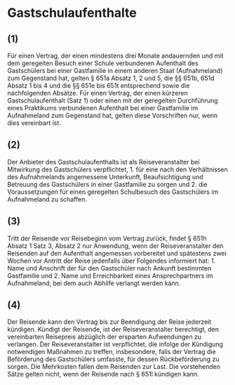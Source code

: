 # Gastschulaufenthalte



## (1)

 Für einen Vertrag, der einen mindestens drei Monate andauernden und mit dem geregelten Besuch einer Schule verbundenen Aufenthalt des Gastschülers bei einer Gastfamilie in einem anderen Staat (Aufnahmeland) zum Gegenstand hat, gelten § 651a Absatz 1, 2 und 5, die §§ 651b, 651d Absatz 1 bis 4 und die §§ 651e bis 651t entsprechend sowie die nachfolgenden Absätze. Für einen Vertrag, der einen kürzeren Gastschulaufenthalt (Satz 1) oder einen mit der geregelten Durchführung eines Praktikums verbundenen Aufenthalt bei einer Gastfamilie im Aufnahmeland zum Gegenstand hat, gelten diese Vorschriften nur, wenn dies vereinbart ist.

## (2)

 Der Anbieter des Gastschulaufenthalts ist als Reiseveranstalter bei Mitwirkung des Gastschülers verpflichtet,  1.
 für eine nach den Verhältnissen des Aufnahmelands angemessene Unterkunft, Beaufsichtigung und Betreuung des Gastschülers in einer Gastfamilie zu sorgen und
 2.
 die Voraussetzungen für einen geregelten Schulbesuch des Gastschülers im Aufnahmeland zu schaffen.


## (3)

 Tritt der Reisende vor Reisebeginn vom Vertrag zurück, findet § 651h Absatz 1 Satz 3, Absatz 2 nur Anwendung, wenn der Reiseveranstalter den Reisenden auf den Aufenthalt angemessen vorbereitet und spätestens zwei Wochen vor Antritt der Reise jedenfalls über Folgendes informiert hat:  1.
 Name und Anschrift der für den Gastschüler nach Ankunft bestimmten Gastfamilie und
 2.
 Name und Erreichbarkeit eines Ansprechpartners im Aufnahmeland, bei dem auch Abhilfe verlangt werden kann.


## (4)

 Der Reisende kann den Vertrag bis zur Beendigung der Reise jederzeit kündigen. Kündigt der Reisende, ist der Reiseveranstalter berechtigt, den vereinbarten Reisepreis abzüglich der ersparten Aufwendungen zu verlangen. Der Reiseveranstalter ist verpflichtet, die infolge der Kündigung notwendigen Maßnahmen zu treffen, insbesondere, falls der Vertrag die Beförderung des Gastschülers umfasste, für dessen Rückbeförderung zu sorgen. Die Mehrkosten fallen dem Reisenden zur Last. Die vorstehenden Sätze gelten nicht, wenn der Reisende nach § 651l kündigen kann. 

